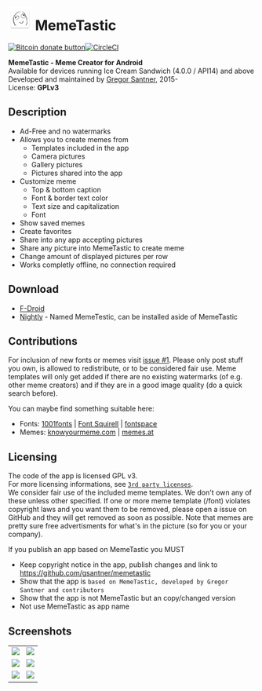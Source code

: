 # ![App icon](https://raw.githubusercontent.com/gsantner/memetastic/master/app/src/main/res/drawable-mdpi/ic_launcher.png "App Icon") MemeTastic

<span class="badge-bitcoin"><a href="https://gsantner.github.io/#donate" title="Donate once-off to this project using Bitcoin"><img src="https://img.shields.io/badge/bitcoin-donate-yellow.svg" alt="Bitcoin donate button" /></a></span>[![CircleCI](https://circleci.com/gh/gsantner/memetastic.svg?style=shield)](https://circleci.com/gh/gsantner/memetastic)

**MemeTastic - Meme Creator for Android**  
Available for devices running Ice Cream Sandwich (4.0.0 / API14) and above  
Developed and maintained by [Gregor Santner](<https://gsantner.github.io>), 2015-  
License: **GPLv3**  

## Description
* Ad-Free and no watermarks
* Allows you to create memes from
  * Templates included in the app
  * Camera pictures
  * Gallery pictures
  * Pictures shared into the app
* Customize meme
  * Top & bottom caption
  * Font & border text color
  * Text size and capitalization
  * Font
* Show saved memes
* Create favorites
* Share into any app accepting pictures
* Share any picture into MemeTastic to create meme
* Change amount of displayed pictures per row
* Works completly offline, no connection required

## Download
* [F-Droid](https://f-droid.org/repository/browse/?fdid=io.github.gsantner.memetastic)
* [Nightly](https://gsantner.gitlab.io/fdroid/latest/io.github.gsantner.memetastic.test.apk) - Named MemeTestic, can be installed aside of MemeTastic

## Contributions
For inclusion of new fonts or memes visit [issue #1](https://github.com/gsantner/memetastic/issues/1).
Please only post stuff you own, is allowed to redistribute, or to be considered fair use.
Meme templates will only get added if there are no existing watermarks (of e.g. other meme creators) 
and if they are in a good image quality (do a quick search before).

You can maybe find something suitable here:  
* Fonts: [1001fonts](http://www.1001fonts.com) | [Font Squirell](https://www.fontsquirrel.com/fonts/list/find_fonts?filter%5Blicense%5D%5B0%5D=app&filter%5Blicense%5D%5B1%5D=open&q%5Bterm%5D=&q%5Bsearch_check%5D=Y) | [fontspace](http://www.fontspace.com/) 
* Memes: [knowyourmeme.com](http://knowyourmeme.com) | [memes.at](http://www.memes.at/)


## Licensing
The code of the app is licensed GPL v3.  
For more licensing informations, see [`3rd party licenses`](/app/src/main/res/raw/licenses_3rd_party.md).  
We consider fair use of the included meme templates. We don't own any of these unless
other specified. If one or more meme template (/font) violates copyright laws and 
you want them to be removed, please open a issue on GitHub and they will get 
removed as soon as possible. Note that memes are pretty sure free
advertisments for what's in the picture (so for you or your company).

If you publish an app based on MemeTastic you MUST 
* Keep copyright notice in the app, publish changes and link to <https://github.com/gsantner/memetastic>
* Show that the app is `based on MemeTastic, developed by Gregor Santner and contributors`
* Show that the app is not MemeTastic but an copy/changed version
* Not use MemeTastic as app name


## Screenshots
<table>
  <tr>
    <td> <img src="https://cloud.githubusercontent.com/assets/6735650/23828355/81b1f37e-06cf-11e7-8aec-537fb376ae80.png" /> </td>
    <td> <img src="https://cloud.githubusercontent.com/assets/6735650/23828358/81bd3eaa-06cf-11e7-944d-40918a651434.png" /> </td>
  </tr><tr>
    <td> <img src="https://cloud.githubusercontent.com/assets/6735650/23828357/81bb3a42-06cf-11e7-97b8-7abfb791dcab.png" /> </td>
    <td> <img src="https://cloud.githubusercontent.com/assets/6735650/23828356/81b5cf3a-06cf-11e7-8796-8b903b5c8e43.png" /> </td>
  </tr><tr>
    <td> <img src="https://cloud.githubusercontent.com/assets/6735650/23828354/81ae7cb2-06cf-11e7-8eee-66e6af799c1c.png" /> </td>
    <td> <img src="https://cloud.githubusercontent.com/assets/6735650/23828353/81ab1342-06cf-11e7-8e60-bcbbb28d7465.png" /> </td>
  </tr>
</table>

